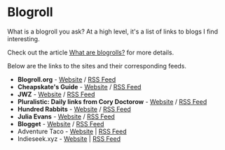 # Blogroll

What is a blogroll you ask? At a high level, it's a list of links to blogs I find interesting.

Check out the article [What are blogrolls?](https://blogroll.org/what-are-blogrolls/) for more details.

Below are the links to the sites and their corresponding feeds.

- **Blogroll.org** - [Website](https://blogroll.org/) / [RSS Feed](https://blogroll.org/feed/)
- **Cheapskate's Guide** - [Website](https://cheapskatesguide.org/) / [RSS Feed](https://cheapskatesguide.org/cheapskates-guide-rss-feed.xml)
- **JWZ** - [Website](https://www.jwz.org/blog/) / [RSS Feed](https://cdn.jwz.org/blog/feed/)
- **Pluralistic: Daily links from Cory Doctorow** - [Website](https://pluralistic.net/) / [RSS Feed](https://pluralistic.net/feed/)
- **Hundred Rabbits** - [Website](https://100r.co/site/home.html) / [RSS Feed](https://100r.co/links/rss.xml)
- **Julia Evans** - [Website](https://jvns.ca/) / [RSS Feed](https://jvns.ca/atom.xml)
- **Blogget** - [Website](https://blogget.substack.com/) / [RSS Feed](https://blogget.substack.com/feed)
- Adventure Taco - [Website](https://adventuretaco.com/) | [RSS Feed](https://adventuretaco.com/feed/)
- Indieseek.xyz - [Website](https://indieseek.xyz/) | [RSS Feed](https://indieseek.xyz/feed/)